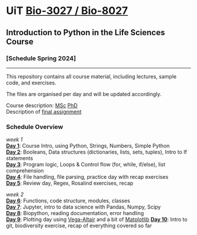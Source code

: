 # UiT [Bio-3027 / Bio-8027](https://uit.no/education/courses/course?p_document_id=822634) 
## Introduction to Python in the Life Sciences Course 
### [Schedule Spring 2024]
---
This repository contains all course material, including lectures, sample code, and exercises.

The files are organised per day and will be updated accordingly.

Course description: [MSc](course_information/python_course_msc.pdf) [PhD](course_information/python_course_phd.pdf)  
Description of [final assignment](course_information/final_assignment_guidelines.pdf)

### Schedule Overview
_week 1_  
**[Day 1](basics_day1)**: Course Intro, using Python, Strings, Numbers, Simple Python  
**[Day 2](datastructures_day2)**: Booleans, Data structures (dictionaries, lists, sets, tuples), Intro to If statements  
**[Day 3](loops_day3)**: Program logic, Loops & Control flow (for, while, if/else), list comprehension  
**[Day 4](fileIO_day4)**: File handling, file parsing, practice day with recap exercises    
**[Day 5](review_day5)**: Review day, Regex, Rosalind exercises, recap

_week 2_  
**[Day 6](functions_modules_day6)**: Functions, code structure, modules, classes    
**[Day 7](jupyter_pandas_day7)**: Jupyter, intro to data science with Pandas, Numpy, Scipy    
**[Day 8](biopython_day8)**: Biopython, reading documentation, error handling    
**[Day 9](plotting_day9/README.md)**: Plotting day using [Vega-Altair](https://altair-viz.github.io/) and a bit of [Matplotlib](https://matplotlib.org/)
**[Day 10](final_day10)**: Intro to git, biodiversity exercise, recap of everything covered so far   
